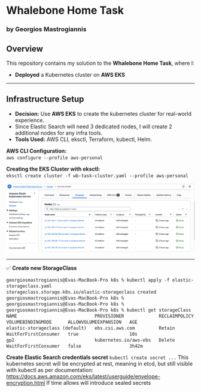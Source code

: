 # Whalebone Home Task
### by Georgios Mastrogiannis

## Overview
This repository contains my solution to the **Whalebone Home Task**, where I:
- **Deployed** a Kubernetes cluster on **AWS EKS**


---

## Infrastructure Setup
- **Decision:** Use **AWS EKS** to create the kubernetes cluster for real-world experience.
- Since Elastic Search will need 3 dedicated nodes, I will create 2 additional nodes for any infra tools.
- **Tools Used:** AWS CLI, eksctl, Terraform, kubectl, Helm.

**AWS CLI Configuration:**  
`aws configure --profile aws-personal`  

**Creating the EKS Cluster with eksctl:**  
`eksctl create cluster -f wb-task-cluster.yaml --profile aws-personal`  

![EKS Cluster overview](screenshots/eks_cluster_overview.png)

---

✅ **Create new StorageClass**
```
georgiosmastrogiannis@Evas-MacBook-Pro k8s % kubectl apply -f elastic-storageclass.yaml
storageclass.storage.k8s.io/elastic-storageclass created
georgiosmastrogiannis@Evas-MacBook-Pro k8s % 
georgiosmastrogiannis@Evas-MacBook-Pro k8s % 
georgiosmastrogiannis@Evas-MacBook-Pro k8s % kubectl get storageClass               
NAME                             PROVISIONER             RECLAIMPOLICY   VOLUMEBINDINGMODE      ALLOWVOLUMEEXPANSION   AGE
elastic-storageclass (default)   ebs.csi.aws.com         Retain          WaitForFirstConsumer   true                   10s
gp2                              kubernetes.io/aws-ebs   Delete          WaitForFirstConsumer   false                  3h42m
```

**Create Elastic Search credentials secret**
`kubectl create secret ...`
This kubernetes secret will be encrypted at rest, meaning in etcd, but still visible with kubectl as per documentation:
https://docs.aws.amazon.com/eks/latest/userguide/envelope-encryption.html
If time allows will introduce sealed secrets

